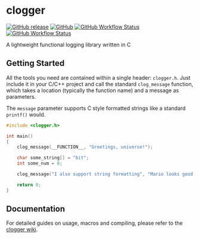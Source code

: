 # clogger
[comment]: <> (Badges generated at https://shields.io)
[![GitHub release](https://img.shields.io/github/v/release/RogueSensei/clogger?label=clogger&style=flat-square)](github.com/RogueSensei/clogger/releases/latest)
[![GitHub](https://img.shields.io/github/license/RogueSensei/clogger?style=flat-square)](https://github.com/RogueSensei/clogger/blob/master/LICENSE)
[![GitHub Workflow Status](https://img.shields.io/github/workflow/status/RogueSensei/clogger/CMake?label=UNIX%20Build&style=flat-square)](github.com/RogueSensei/clogger/actions)
[![GitHub Workflow Status](https://img.shields.io/github/workflow/status/RogueSensei/clogger/MSBuild?label=Windows%20Build&style=flat-square)](github.com/RogueSensei/clogger/actions)

A lightweight functional logging library written in C
## Getting Started
All the tools you need are contained within a single header: `clogger.h`. Just include it in your C/C++ project and call the standard `clog_message` function, which takes a location (typically the function name) and a message as parameters.

The `message` parameter supports C style formatted strings like a standard `printf()` would. 
```c
#include <clogger.h>

int main()
{
    clog_message(__FUNCTION__, "Greetings, universe!");

    char some_string[] = "bit";
    int some_num = 8;

    clog_message("I also support string formatting", "Mario looks good in %i-%s", some_num, some_string);

    return 0;
}
```
## Documentation
For detailed guides on usage, macros and compiling, please refer to the [clogger wiki](https://github.com/RogueSensei/clogger/wiki).